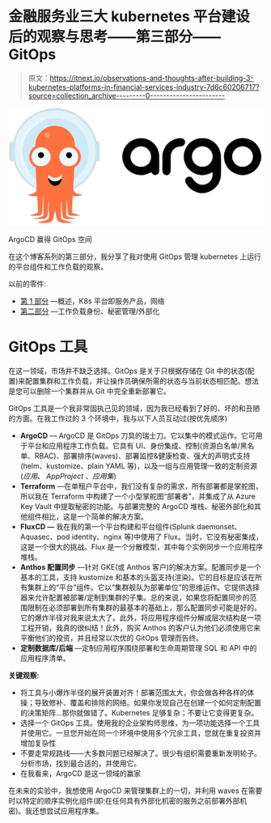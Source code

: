 # 金融服务业三大 kubernetes 平台建设后的观察与思考——第三部分——GitOps

> 原文：<https://itnext.io/observations-and-thoughts-after-building-3-kubernetes-platforms-in-financial-services-industry-7d6c60206717?source=collection_archive---------0----------------------->

![](img/930adb549b0d30b8bba4f83534568322.png)

ArgoCD 赢得 GitOps 空间

在这个博客系列的第三部分，我分享了我对使用 GitOps 管理 kubernetes 上运行的平台组件和工作负载的观察。

以前的零件:

*   [第 1 部分](/observations-and-thoughts-after-building-3-kubernetes-platforms-in-financial-services-industry-6705511c8e9b) —概述，K8s 平台即服务产品，网络
*   [第二部分](/observations-and-thoughts-after-building-3-kubernetes-platforms-in-financial-services-industry-158eba494528) —工作负载身份、秘密管理/外部化

# GitOps 工具

在这一领域，市场并不缺乏选择。GitOps 是关于只根据存储在 Git 中的状态(配置)来配置集群和工作负载，并让操作员确保所需的状态与当前状态相匹配。想法是您可以删除一个集群并从 Git 中完全重新部署它。

GitOps 工具是一个我非常固执己见的领域，因为我已经看到了好的、坏的和丑陋的方面。在我工作过的 3 个环境中，我与以下人员互动过(按优先顺序)

*   **ArgoCD** — ArgoCD 是 GitOps 刀具的瑞士刀。它以集中的模式运作。它可用于平台和应用程序工作负载。它具有 UI、身份集成、控制(资源白名单/黑名单、RBAC)、部署排序(waves)、部署监控&健康检查、强大的声明式支持(helm、kustomize、plain YAML 等)，以及一组与应用管理一致的定制资源(*应用*、 *AppProject* 、*应用集*)
*   **Terraform** —在单租户平台中，我们没有复杂的需求，所有部署都是掌舵图，所以我在 Terraform 中构建了一个小型掌舵图“部署者”，并集成了从 Azure Key Vault 中提取秘密的功能。与部署完整的 ArgoCD 堆栈、秘密外部化和其他组件相比，这是一个简单的解决方案。
*   **FluxCD —** 我在我的第一个平台构建和平台组件(Splunk daemonset、Aquasec、pod identity、nginx 等)中使用了 Flux。当时，它没有秘密集成，这是一个很大的挑战。Flux 是一个分散模型，其中每个实例同步一个应用程序堆栈。
*   **Anthos 配置同步** —针对 GKE(或 Anthos 客户)的解决方案。配置同步是一个基本的工具，支持 kustomize 和基本的头盔支持(渲染)。它的目标是应该在所有集群上的“平台”组件。它以“集群舰队为部署单位”的思维运作。它提供选择器来允许配置被部署/定制到集群的子集。总的来说，如果您将配置同步的范围限制在必须部署到所有集群的最基本的基础上，那么配置同步可能是好的。它的爆炸半径对我来说太大了。此外，将应用程序组件分解成层次结构是一项工程开销，我真的很纠结！此外，购买 Anthos 的客户认为他们必须使用它来平衡他们的投资，并且经常以次优的 GitOps 管理而告终。
*   **定制数据库/后端** —定制应用程序围绕部署和生命周期管理 SQL 和 API 中的应用程序清单。

**关键观察:**

*   将工具与小爆炸半径的展开装置对齐！部署范围太大，你会做各种各样的体操；导致修补、覆盖和排除的网络。如果你发现自己在创建一个如何定制配置的决策矩阵…那你就做错了。Kubernetes 足够复杂；不要让它变得更复杂。
*   选择一个 GitOps 工具。使用我的企业架构师思维，为一项功能选择一个工具并使用它。一旦您开始在同一个环境中使用多个冗余工具，您就在重复投资并增加复杂性
*   不要走常规路线——大多数问题已经解决了。很少有组织需要重新发明轮子。分析市场，找到最合适的，并使用它。
*   在我看来，ArgoCD 是这一领域的赢家

在未来的实验中，我想使用 ArgoCD 来管理集群上的一切，并利用 waves 在需要时以特定的顺序实例化组件(即:在任何具有外部化机密的服务之前部署外部机密)。我还想尝试应用程序集。